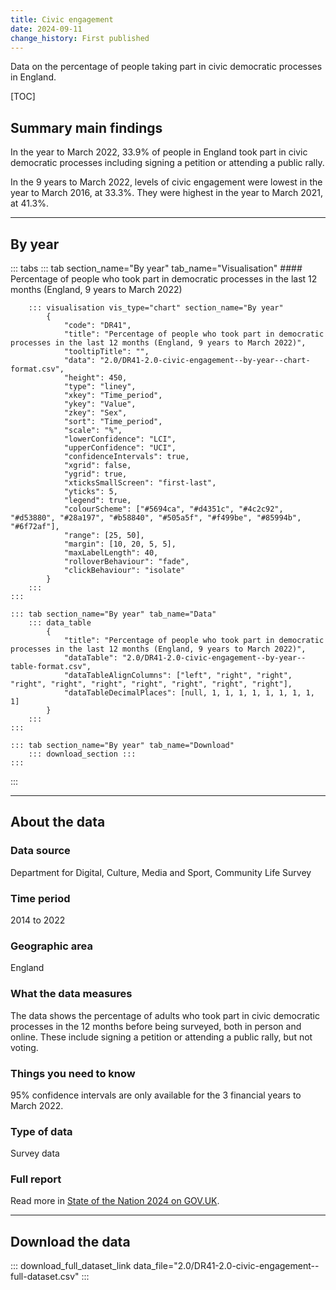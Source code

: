 ```yaml
---
title: Civic engagement
date: 2024-09-11
change_history: First published
---
```


Data on the percentage of people taking part in civic democratic processes in England.

[TOC]

## Summary main findings

In the year to March 2022, 33.9% of people in England took part in civic democratic processes including signing a petition or attending a public rally.

In the 9 years to March 2022, levels of civic engagement were lowest in the year to March 2016, at 33.3%. They were highest in the year to March 2021, at 41.3%.

---

## By year

::: tabs
    ::: tab section_name="By year" tab_name="Visualisation"
        #### Percentage of people who took part in democratic processes in the last 12 months (England, 9 years to March 2022)

        ::: visualisation vis_type="chart" section_name="By year"
            {
                "code": "DR41",
                "title": "Percentage of people who took part in democratic processes in the last 12 months (England, 9 years to March 2022)",
                "tooltipTitle": "",
                "data": "2.0/DR41-2.0-civic-engagement--by-year--chart-format.csv",
                "height": 450,
                "type": "liney",
                "xkey": "Time_period",
                "ykey": "Value",
                "zkey": "Sex",
                "sort": "Time_period",
                "scale": "%",
                "lowerConfidence": "LCI",
                "upperConfidence": "UCI",
                "confidenceIntervals": true,
                "xgrid": false,
                "ygrid": true,
                "xticksSmallScreen": "first-last",
                "yticks": 5,
                "legend": true,
                "colourScheme": ["#5694ca", "#d4351c", "#4c2c92", "#d53880", "#28a197", "#b58840", "#505a5f", "#f499be", "#85994b", "#6f72af"],
                "range": [25, 50],
                "margin": [10, 20, 5, 5],
                "maxLabelLength": 40,
                "rolloverBehaviour": "fade",
                "clickBehaviour": "isolate"
            }
        :::
    :::

    ::: tab section_name="By year" tab_name="Data"
        ::: data_table
            {
                "title": "Percentage of people who took part in democratic processes in the last 12 months (England, 9 years to March 2022)",
                "dataTable": "2.0/DR41-2.0-civic-engagement--by-year--table-format.csv",
                "dataTableAlignColumns": ["left", "right", "right", "right", "right", "right", "right", "right", "right", "right"],
                "dataTableDecimalPlaces": [null, 1, 1, 1, 1, 1, 1, 1, 1, 1]
            }
        :::
    :::

    ::: tab section_name="By year" tab_name="Download"
        ::: download_section :::
    :::
:::

---

## About the data

### Data source
Department for Digital, Culture, Media and Sport, Community Life Survey

### Time period
2014 to 2022

### Geographic area
England

### What the data measures
The data shows the percentage of adults who took part in civic democratic processes in the 12 months before being surveyed, both in person and online. These include signing a petition or attending a public rally, but not voting.

### Things you need to know
95% confidence intervals are only available for the 3 financial years to March 2022.

### Type of data
Survey data

### Full report
Read more in [State of the Nation 2024 on GOV.UK](https://www.gov.uk/government/publications/state-of-the-nation-2024-local-to-national-mapping-opportunities-for-all).

---

## Download the data

::: download_full_dataset_link data_file="2.0/DR41-2.0-civic-engagement--full-dataset.csv" :::
